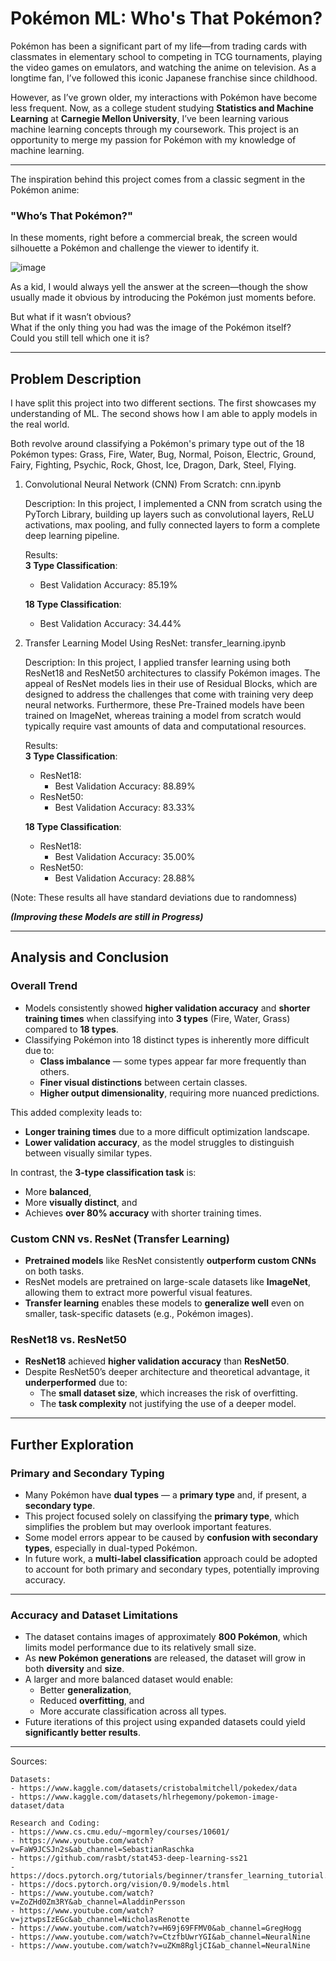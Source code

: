 # Pokémon ML: Who's That Pokémon?

Pokémon has been a significant part of my life—from trading cards with classmates in elementary school to competing in TCG tournaments, playing the video games on emulators, and watching the anime on television. As a longtime fan, I’ve followed this iconic Japanese franchise since childhood. 

However, as I’ve grown older, my interactions with Pokémon have become less frequent. Now, as a college student studying **Statistics and Machine Learning** at **Carnegie Mellon University**, I’ve been learning various machine learning concepts through my coursework. This project is an opportunity to merge my passion for Pokémon with my knowledge of machine learning.

---

The inspiration behind this project comes from a classic segment in the Pokémon anime:  
### **"Who’s That Pokémon?"**

In these moments, right before a commercial break, the screen would silhouette a Pokémon and challenge the viewer to identify it.

![image](https://github.com/user-attachments/assets/c8ddf82f-97ee-4646-acfa-7d7286d0b918)

As a kid, I would always yell the answer at the screen—though the show usually made it obvious by introducing the Pokémon just moments before.

But what if it wasn’t obvious?  
What if the only thing you had was the image of the Pokémon itself?  
Could you still tell which one it is?

---

## Problem Description

I have split this project into two different sections. The first showcases
my understanding of ML. The second shows how I am able to apply models 
in the real world. 

Both revolve around classifying a Pokémon's primary type out of the 18 Pokémon types:
    Grass, Fire, Water, Bug, Normal, Poison, Electric, Ground, 
    Fairy, Fighting, Psychic, Rock, Ghost, Ice, Dragon, Dark, 
    Steel, Flying. 

1. Convolutional Neural Network (CNN) From Scratch: cnn.ipynb

    Description: In this project, I implemented a CNN from scratch using the PyTorch Library, building up layers such as convolutional layers, ReLU activations, max pooling, and fully connected layers to form a complete deep learning pipeline.
    

    Results: <br>
    **3 Type Classification**: <br>
    - Best Validation Accuracy: 85.19% <br>

    **18 Type Classification**:<br>
    - Best Validation Accuracy: 34.44% <br>

2. Transfer Learning Model Using ResNet: transfer_learning.ipynb

    Description: In this project, I applied transfer learning using both ResNet18 and ResNet50 architectures to classify Pokémon images. The appeal of ResNet models lies in  their use of Residual Blocks, which are designed to address the challenges that come with training very deep neural networks. Furthermore, these Pre-Trained models have been trained on ImageNet, whereas training a model from scratch would typically require vast amounts of data and computational resources.

    Results: <br>
    **3 Type Classification**:
    - ResNet18: 
        - Best Validation Accuracy: 88.89%
    - ResNet50:  
        - Best Validation Accuracy: 83.33%

    **18 Type Classification**:
    - ResNet18:
        - Best Validation Accuracy: 35.00%
    - ResNet50: 
        - Best Validation Accuracy: 28.88% 

(Note: These results all have standard deviations due to randomness) <br>

***(Improving these Models are still in Progress)***


---
## Analysis and Conclusion

### Overall Trend

- Models consistently showed **higher validation accuracy** and **shorter training times** when classifying into **3 types** (Fire, Water, Grass) compared to **18 types**.
- Classifying Pokémon into 18 distinct types is inherently more difficult due to:
  - **Class imbalance** — some types appear far more frequently than others.
  - **Finer visual distinctions** between certain classes.
  - **Higher output dimensionality**, requiring more nuanced predictions.

This added complexity leads to:
- **Longer training times** due to a more difficult optimization landscape.
- **Lower validation accuracy**, as the model struggles to distinguish between visually similar types.

In contrast, the **3-type classification task** is:
- More **balanced**,
- More **visually distinct**, and
- Achieves **over 80% accuracy** with shorter training times.


### Custom CNN vs. ResNet (Transfer Learning)

- **Pretrained models** like ResNet consistently **outperform custom CNNs** on both tasks.
- ResNet models are pretrained on large-scale datasets like **ImageNet**, allowing them to extract more powerful visual features.
- **Transfer learning** enables these models to **generalize well** even on smaller, task-specific datasets (e.g., Pokémon images).


### ResNet18 vs. ResNet50

- **ResNet18** achieved **higher validation accuracy** than **ResNet50**.
- Despite ResNet50’s deeper architecture and theoretical advantage, it **underperformed** due to:
  - The **small dataset size**, which increases the risk of overfitting.
  - The **task complexity** not justifying the use of a deeper model.

---


## Further Exploration

### Primary and Secondary Typing

- Many Pokémon have **dual types** — a **primary type** and, if present, a **secondary type**.
- This project focused solely on classifying the **primary type**, which simplifies the problem but may overlook important features.
- Some model errors appear to be caused by **confusion with secondary types**, especially in dual-typed Pokémon.
- In future work, a **multi-label classification** approach could be adopted to account for both primary and secondary types, potentially improving accuracy.

---

### Accuracy and Dataset Limitations

- The dataset contains images of approximately **800 Pokémon**, which limits model performance due to its relatively small size.
- As **new Pokémon generations** are released, the dataset will grow in both **diversity** and **size**.
- A larger and more balanced dataset would enable:
  - Better **generalization**,
  - Reduced **overfitting**, and
  - More accurate classification across all types.
- Future iterations of this project using expanded datasets could yield **significantly better results**.

---

Sources:

    Datasets:
    - https://www.kaggle.com/datasets/cristobalmitchell/pokedex/data
    - https://www.kaggle.com/datasets/hlrhegemony/pokemon-image-dataset/data

    Research and Coding:
    - https://www.cs.cmu.edu/~mgormley/courses/10601/
    - https://www.youtube.com/watch?v=FaW9JCSJn2s&ab_channel=SebastianRaschka
    - https://github.com/rasbt/stat453-deep-learning-ss21
    - https://docs.pytorch.org/tutorials/beginner/transfer_learning_tutorial.html
    - https://docs.pytorch.org/vision/0.9/models.html
    - https://www.youtube.com/watch?v=ZoZHd0Zm3RY&ab_channel=AladdinPersson
    - https://www.youtube.com/watch?v=jztwpsIzEGc&ab_channel=NicholasRenotte
    - https://www.youtube.com/watch?v=H69j69FFMV0&ab_channel=GregHogg
    - https://www.youtube.com/watch?v=CtzfbUwrYGI&ab_channel=NeuralNine
    - https://www.youtube.com/watch?v=uZKm8RgljCI&ab_channel=NeuralNine

